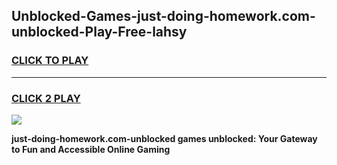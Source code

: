 
## Unblocked-Games-just-doing-homework.com-unblocked-Play-Free-lahsy
<h3>
<a href="https://premium76.site?title=just-doing-homework.com-unblocked&ref=20M">CLICK TO PLAY</a></h3>
<hr>

<h3>
<a href="https://premium76.site?title=just-doing-homework.com-unblocked&ref=20M">CLICK 2 PLAY</a>
  
</h3>

<a href="https://premium76.site?title=just-doing-homework.com-unblocked&ref=19M"><img src="https://clearcache.store/games.png"></a>


**just-doing-homework.com-unblocked games unblocked: Your Gateway to Fun and Accessible Online Gaming**

